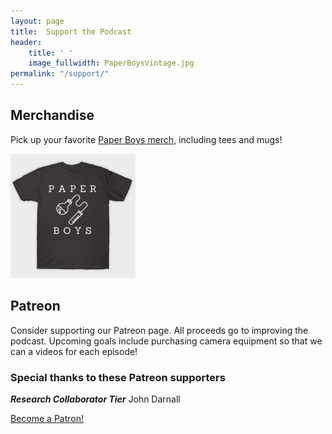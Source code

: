 ```yaml
---
layout: page
title:  Support the Podcast
header:
    title: ' '
    image_fullwidth: PaperBoysVintage.jpg
permalink: "/support/"
---
```


## Merchandise
Pick up your favorite [Paper Boys merch](https://www.teepublic.com/stores/paper-boys), including tees and mugs! 

<img src="/images/merch.png" alt="drawing" width="200"/>

## Patreon
Consider supporting our Patreon page. All proceeds go to improving the podcast. Upcoming goals include purchasing camera equipment so that we can a videos for each episode!

### Special thanks to these Patreon supporters

_**Research Collaborator Tier**_
John Darnall

<a href="https://www.patreon.com/bePatron?u=19726787" data-patreon-widget-type="become-patron-button">Become a Patron!</a><script async src="https://c6.patreon.com/becomePatronButton.bundle.js"></script>